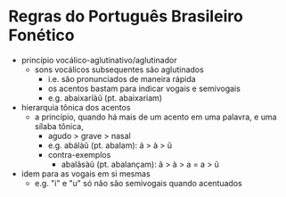 # Regras do Português Brasileiro Fonético
- princípio vocálico-aglutinativo/aglutinador
    - sons vocálicos subsequentes são aglutinados
        - i.e. são pronunciados de maneira rápida
        - os acentos bastam para indicar vogais e semivogais
        - e.g. abaixaríàũ (pt. abaixariam)
- hierarquia tônica dos acentos
    - a princípio, quando há mais de um acento em uma palavra, e uma sílaba tônica,
        - agudo > grave > nasal
        - e.g. abálàũ (pt. abalam): á > à > ũ
        - contra-exemplos
            - abalãsàũ (pt. abalançam): ã > à > a = a > ũ
- idem para as vogais em si mesmas
    - e.g. "i" e "u" só não são semivogais quando acentuados
